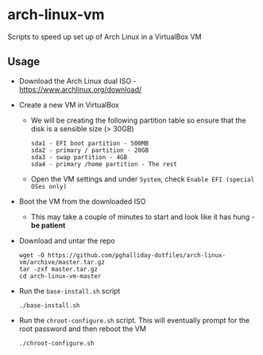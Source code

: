 # arch-linux-vm

Scripts to speed up set up of Arch Linux in a VirtualBox VM

## Usage

- Download the Arch Linux dual ISO - https://www.archlinux.org/download/
- Create a new VM in VirtualBox
  - We will be creating the following partition table so ensure that the disk is a sensible size (> 30GB)

    ```
    sda1 - EFI boot partition - 500MB
    sda2 - primary / partition - 20GB
    sda3 - swap partition - 4GB
    sda4 - primary /home partition - The rest
    ```

  - Open the VM settings and under `System`, check `Enable EFI (special OSes only)`
- Boot the VM from the downloaded ISO
  - This may take a couple of minutes to start and look like it has hung - **be patient**
- Download and untar the repo

  ```
  wget -O https://github.com/pghalliday-dotfiles/arch-linux-vm/archive/master.tar.gz
  tar -zxf master.tar.gz
  cd arch-linux-vm-master
  ```

- Run the `base-install.sh` script

  ```
  ./base-install.sh
  ```

- Run the `chroot-configure.sh` script. This will eventually prompt for the root password and then reboot the VM

  ```
  ./chroot-configure.sh
  ```
